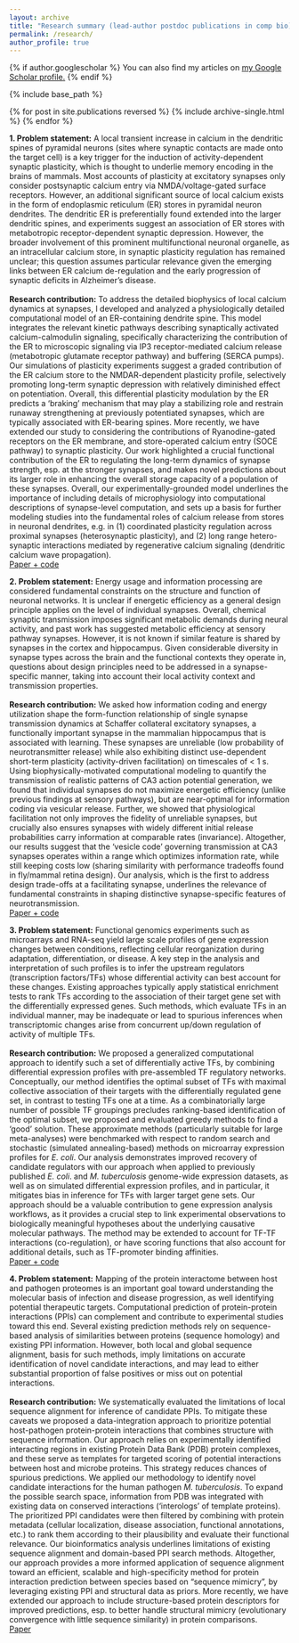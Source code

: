 ```yaml
---
layout: archive
title: "Research summary (lead-author postdoc publications in comp bio)"
permalink: /research/
author_profile: true
---
```


{% if author.googlescholar %}
  You can also find my articles on <u><a href="{{author.googlescholar}}">my Google Scholar profile</a>.</u>
{% endif %}

{% include base_path %}

{% for post in site.publications reversed %}
  {% include archive-single.html %}
{% endfor %}

<b>1. Problem statement:</b> A local transient increase in calcium in the dendritic spines of pyramidal neurons (sites where synaptic contacts are made onto the target cell) is a key trigger for the induction of activity-dependent synaptic plasticity, which is thought to underlie memory encoding in the brains of mammals. Most accounts of plasticity at excitatory synapses only consider postsynaptic calcium entry via NMDA/voltage-gated surface receptors. However, an additional significant source of local calcium exists in the form of endoplasmic reticulum (ER) stores in pyramidal neuron dendrites. The dendritic ER is preferentially found extended into the larger dendritic spines, and experiments suggest an association of ER stores with metabotropic receptor-dependent synaptic depression. However, the broader involvement of this prominent multifunctional neuronal organelle, as an intracellular calcium store, in synaptic plasticity regulation has remained unclear; this question assumes particular relevance given the emerging links between ER calcium de-regulation and the early progression of synaptic deficits in Alzheimer’s disease.
<br><br><b>Research contribution:</b> To address the detailed biophysics of local calcium dynamics at synapses, I developed and analyzed a physiologically detailed computational model of an ER-containing dendrite spine. This model integrates the relevant kinetic pathways describing synaptically activated calcium-calmodulin signaling, specifically characterizing the contribution of the ER to microscopic signaling via IP3 receptor-mediated calcium release (metabotropic glutamate receptor pathway) and buffering (SERCA pumps). Our simulations of plasticity experiments suggest a graded contribution of the ER calcium store to the NMDAR-dependent plasticity profile, selectively promoting long-term synaptic depression with relatively diminished effect on potentiation. Overall, this differential plasticity modulation by the ER predicts a ‘braking’ mechanism that may play a stabilizing role and restrain runaway strengthening at previously potentiated synapses, which are typically associated with ER-bearing spines. More recently, we have extended our study to considering the contributions of Ryanodine-gated receptors on the ER membrane, and store-operated calcium entry (SOCE pathway) to synaptic plasticity. Our work highlighted a crucial functional contribution of the ER to regulating the long-term dynamics of synapse strength, esp. at the stronger synapses, and makes novel predictions about its larger role in enhancing the overall storage capacity of a population of these synapses. Overall, our experimentally-grounded model underlines the importance of including details of microphysiology into computational descriptions of synapse-level computation, and sets up a basis for further modeling studies into the fundamental roles of calcium release from stores in neuronal dendrites, e.g. in (1) coordinated plasticity regulation across proximal synapses (heterosynaptic plasticity), and (2) long range hetero-synaptic interactions mediated by regenerative calcium signaling (dendritic calcium wave propagation).
<br>[Paper + code](https://doi.org/10.1113/JP277726)

<b>2. Problem statement:</b> Energy usage and information processing are considered fundamental constraints on the structure and function of neuronal networks. It is unclear if energetic efficiency as a general design principle applies on the level of individual synapses. Overall, chemical synaptic transmission imposes significant metabolic demands during neural activity, and past work has suggested metabolic efficiency at sensory pathway synapses. However, it is not known if similar feature is shared by synapses in the cortex and hippocampus. Given considerable diversity in synapse types across the brain and the functional contexts they operate in, questions about design principles need to be addressed in a synapse-specific manner, taking into account their local activity context and transmission properties.
<br><br><b>Research contribution:</b> We asked how information coding and energy utilization shape the form-function relationship of single synapse transmission dynamics at Schaffer collateral excitatory synapses, a functionally important synapse in the mammalian hippocampus that is associated with learning. These synapses are unreliable (low probability of neurotransmitter release) while also exhibiting distinct use-dependent short-term plasticity (activity-driven facilitation) on timescales of < 1 s. Using biophysically-motivated computational modeling to quantify the transmission of realistic patterns of CA3 action potential generation, we found that individual synapses do not maximize energetic efficiency (unlike previous findings at sensory pathways), but are near-optimal for information coding via vesicular release. Further, we showed that physiological facilitation not only improves the fidelity of unreliable synapses, but crucially also ensures synapses with widely different initial release probabilities carry information at comparable rates (invariance). Altogether, our results suggest that the ‘vesicle code’ governing transmission at CA3 synapses operates within a range which optimizes information rate, while still keeping costs low (sharing similarity with performance tradeoffs found in fly/mammal retina design). Our analysis, which is the first to address design trade-offs at a facilitating synapse, underlines the relevance of fundamental constraints in shaping distinctive synapse-specific features of neurotransmission.
<br>[Paper + code](https://pubmed.ncbi.nlm.nih.gov/32847867/)

<b>3. Problem statement:</b> Functional genomics experiments such as microarrays and RNA-seq yield large scale profiles of gene expression changes between conditions, reflecting cellular reorganization during adaptation, differentiation, or disease. A key step in the analysis and interpretation of such profiles is to infer the upstream regulators (transcription factors/TFs) whose differential activity can best account for these changes. Existing approaches typically apply statistical enrichment tests to rank TFs according to the association of their target gene set with the differentially expressed genes. Such methods, which evaluate TFs in an individual manner, may be inadequate or lead to spurious inferences when transcriptomic changes arise from concurrent up/down regulation of activity of multiple TFs.
<br><br><b>Research contribution:</b> We proposed a generalized computational approach to identify such a set of differentially active TFs, by combining differential expression profiles with pre-assembled TF regulatory networks. Conceptually, our method identifies the optimal subset of TFs with maximal collective association of their targets with the differentially regulated gene set, in contrast to testing TFs one at a time. As a combinatorially large number of possible TF groupings precludes ranking-based identification of the optimal subset, we proposed and evaluated greedy methods to find a ‘good’ solution. These approximate methods (particularly suitable for large meta-analyses) were benchmarked with respect to random search and stochastic (simulated annealing-based) methods on microarray expression profiles for <i>E. coli</i>. Our analysis demonstrates improved recovery of candidate regulators with our approach when applied to previously published <i>E. coli</i>. and <i>M. tuberculosis</i> genome-wide expression datasets, as well as on simulated differential expression profiles, and in particular, it mitigates bias in inference for TFs with larger target gene sets. Our approach should be a valuable contribution to gene expression analysis workflows, as it provides a crucial step to link experimental observations to biologically meaningful hypotheses about the underlying causative molecular pathways. The method may be extended to account for TF-TF interactions (co-regulation), or have scoring functions that also account for additional details, such as TF-promoter binding affinities.
<br>[Paper + code](https://doi.org/10.1371/journal.pone.0142147)

<b>4. Problem statement:</b> Mapping of the protein interactome between host and pathogen proteomes is an important goal toward understanding the molecular basis of infection and disease progression, as well identifying potential therapeutic targets. Computational prediction of protein-protein interactions (PPIs) can complement and contribute to experimental studies toward this end. Several existing prediction methods rely on sequence-based analysis of similarities between proteins (sequence homology) and existing PPI information. However, both local and global sequence alignment, basis for such methods, imply limitations on accurate identification of novel candidate interactions, and may lead to either substantial proportion of false positives or miss out on potential interactions.
<br><br><b>Research contribution:</b> We systematically evaluated the limitations of local sequence alignment for inference of candidate PPIs. To mitigate these caveats we proposed a data-integration approach to prioritize potential host-pathogen protein-protein interactions that combines structure with sequence information. Our approach relies on experimentally identified interacting regions in existing Protein Data Bank (PDB) protein complexes, and these serve as templates for targeted scoring of potential interactions between host and microbe proteins. This strategy reduces chances of spurious predictions. We applied our methodology to identify novel candidate interactions for the human pathogen <i>M. tuberculosis</i>. To expand the possible search space, information from PDB was integrated with existing data on conserved interactions (‘interologs’ of template proteins). The prioritized PPI candidates were then filtered by combining with protein metadata (cellular localization, disease association, functional annotations, etc.) to rank them according to their plausibility and evaluate their functional relevance. Our bioinformatics analysis underlines limitations of existing sequence alignment and domain-based PPI search methods. Altogether, our approach provides a more informed application of sequence alignment toward an efficient, scalable and high-specificity method for protein interaction prediction between species based on “sequence mimicry”, by leveraging existing PPI and structural data as priors. More recently, we have extended our approach to include structure-based protein descriptors for improved predictions, esp. to better handle structural mimicry (evolutionary convergence with little sequence similarity) in protein comparisons.
<br>[Paper](https://doi.org/10.1186/s12859-017-1550-y)
